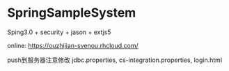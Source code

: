 # SpringSampleSystem
Sping3.0 + security + jason + extjs5

online: https://ouzhijian-svenou.rhcloud.com/

push到服务器注意修改 jdbc.properties, cs-integration.properties, login.html

